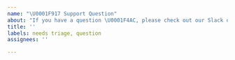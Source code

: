 ```yaml
---
name: "\U0001F917 Support Question"
about: "If you have a question \U0001F4AC, please check out our Slack or StackOverflow!"
title: ''
labels: needs triage, question
assignees: ''

---
```



